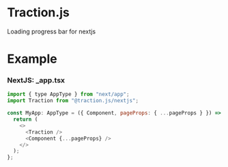 # Traction.js

Loading progress bar for nextjs

# Example

### NextJS: \_app.tsx

```javascript
import { type AppType } from "next/app";
import Traction from "@traction.js/nextjs";

const MyApp: AppType = ({ Component, pageProps: { ...pageProps } }) => {
  return (
    <>
      <Traction />
      <Component {...pageProps} />
    </>
  );
};
```
